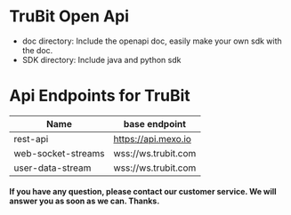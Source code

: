 # TruBit Open Api

* doc directory: Include the openapi doc, easily make your own sdk with the doc.
* SDK directory: Include java and python sdk

# Api Endpoints for TruBit
| Name | base endpoint |
| --- | --- |
| rest-api | https://api.mexo.io |
| web-socket-streams | wss://ws.trubit.com |
| user-data-stream | wss://ws.trubit.com |


#### If you have any question, please contact our customer service. We will answer you as soon as we can. Thanks.
